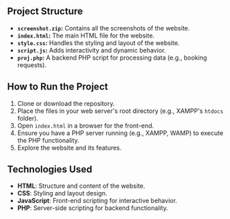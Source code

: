 ## Project Structure
- **`screenshot.zip`:** Contains all the screenshots of the website.
- **`index.html`:** The main HTML file for the website.
- **`style.css`:** Handles the styling and layout of the website.
- **`script.js`:** Adds interactivity and dynamic behavior.
- **`proj.php`:** A backend PHP script for processing data (e.g., booking requests).

## How to Run the Project
1. Clone or download the repository.
2. Place the files in your web server's root directory (e.g., XAMPP's `htdocs` folder).
3. Open `index.html` in a browser for the front-end.
4. Ensure you have a PHP server running (e.g., XAMPP, WAMP) to execute the PHP functionality.
5. Explore the website and its features.

## Technologies Used
- **HTML**: Structure and content of the website.
- **CSS**: Styling and layout design.
- **JavaScript**: Front-end scripting for interactive behavior.
- **PHP**: Server-side scripting for backend functionality.

